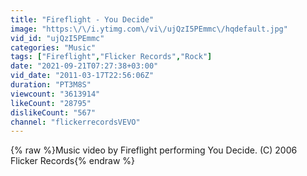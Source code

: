 ```yaml
---
title: "Fireflight - You Decide"
image: "https:\/\/i.ytimg.com\/vi\/ujQzI5PEmmc\/hqdefault.jpg"
vid_id: "ujQzI5PEmmc"
categories: "Music"
tags: ["Fireflight","Flicker Records","Rock"]
date: "2021-09-21T07:27:38+03:00"
vid_date: "2011-03-17T22:56:06Z"
duration: "PT3M8S"
viewcount: "3613914"
likeCount: "28795"
dislikeCount: "567"
channel: "flickerrecordsVEVO"
---
```

{% raw %}Music video by Fireflight performing You Decide. (C) 2006 Flicker Records{% endraw %}
